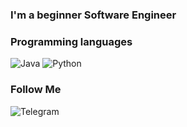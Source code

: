 
### I'm a beginner Software Engineer

### Programming languages
![Java](https://img.shields.io/badge/-Java-090909?style=for-the-badge&logo=java&logoColor=E6826C)
![Python](https://img.shields.io/badge/-Python-090909?style=for-the-badge&logo=python)

### Follow Me

![Telegram](https://img.shields.io/badge/-Telegram-090909?style=for-the-badge&logo=telegram)[](https://youtube.com)
